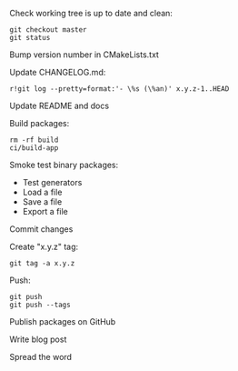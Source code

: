 Check working tree is up to date and clean:

    git checkout master
    git status

Bump version number in CMakeLists.txt

Update CHANGELOG.md:

    r!git log --pretty=format:'- \%s (\%an)' x.y.z-1..HEAD

Update README and docs

Build packages:

    rm -rf build
    ci/build-app

Smoke test binary packages:

- Test generators
- Load a file
- Save a file
- Export a file

Commit changes

Create "x.y.z" tag:

    git tag -a x.y.z

Push:

    git push
    git push --tags

Publish packages on GitHub

Write blog post

Spread the word
